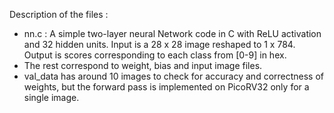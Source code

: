 Description of the files :
- nn.c : A simple two-layer neural Network code in C with ReLU activation and 32 hidden units. Input is a 28 x 28 image reshaped to 1 x 784. Output is scores corresponding to each class from [0-9] in hex. 
- The rest correspond to weight, bias and input image files. 
- val_data has around 10 images to check for accuracy and correctness of weights, but the forward pass is implemented on PicoRV32 only for a single image.      
